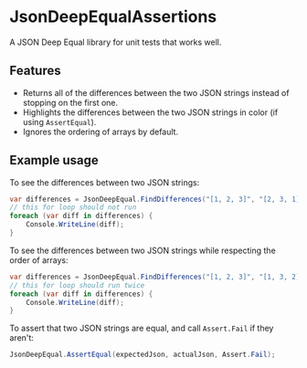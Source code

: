 # JsonDeepEqualAssertions
A JSON Deep Equal library for unit tests that works well.

## Features
* Returns all of the differences between the two JSON strings instead of stopping on the first one.
* Highlights the differences between the two JSON strings in color (if using `AssertEqual`).
* Ignores the ordering of arrays by default.

## Example usage
To see the differences between two JSON strings:
```cs
var differences = JsonDeepEqual.FindDifferences("[1, 2, 3]", "[2, 3, 1]");
// this for loop should not run
foreach (var diff in differences) {
    Console.WriteLine(diff);
}
```

To see the differences between two JSON strings while respecting the order of arrays:
```cs
var differences = JsonDeepEqual.FindDifferences("[1, 2, 3]", "[1, 3, 2]");
// this for loop should run twice
foreach (var diff in differences) {
    Console.WriteLine(diff);
}
```

To assert that two JSON strings are equal, and call `Assert.Fail` if they aren't:
```cs
JsonDeepEqual.AssertEqual(expectedJson, actualJson, Assert.Fail);
```